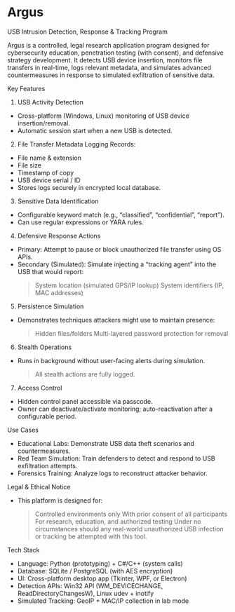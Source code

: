 # Argus
USB Intrusion Detection, Response & Tracking Program


Argus is a controlled, legal research application program designed for cybersecurity education, penetration testing (with consent), and defensive strategy development. It detects USB device insertion, monitors file transfers in real-time, logs relevant metadata, and simulates advanced countermeasures in response to simulated exfiltration of sensitive data.

Key Features
1. USB Activity Detection
- Cross-platform (Windows, Linux) monitoring of USB device insertion/removal.
- Automatic session start when a new USB is detected.

2. File Transfer Metadata Logging
Records:
  - File name & extension
  - File size
  - Timestamp of copy
  - USB device serial / ID
  - Stores logs securely in encrypted local database.

3. Sensitive Data Identification
- Configurable keyword match (e.g., “classified”, “confidential”, “report”).
- Can use regular expressions or YARA rules.

4. Defensive Response Actions
- Primary: Attempt to pause or block unauthorized file transfer using OS APIs.
- Secondary (Simulated): Simulate injecting a “tracking agent” into the USB that would report:
  > System location (simulated GPS/IP lookup)
  > System identifiers (IP, MAC addresses)

5. Persistence Simulation
- Demonstrates techniques attackers might use to maintain presence:
  > Hidden files/folders
  > Multi-layered password protection for removal

6. Stealth Operations
- Runs in background without user-facing alerts during simulation.
  > All stealth actions are fully logged.

7. Access Control
- Hidden control panel accessible via passcode.
- Owner can deactivate/activate monitoring; auto-reactivation after a configurable period.

Use Cases
- Educational Labs: Demonstrate USB data theft scenarios and countermeasures.
- Red Team Simulation: Train defenders to detect and respond to USB exfiltration attempts.
- Forensics Training: Analyze logs to reconstruct attacker behavior.

Legal & Ethical Notice
- This platform is designed for:
   > Controlled environments only
   > With prior consent of all participants
   > For research, education, and authorized testing
   > Under no circumstances should any real-world unauthorized USB infection or tracking be attempted with this tool.

Tech Stack
- Language: Python (prototyping) + C#/C++ (system calls)
- Database: SQLite / PostgreSQL (with AES encryption)
- UI: Cross-platform desktop app (Tkinter, WPF, or Electron)
- Detection APIs: Win32 API (WM_DEVICECHANGE, ReadDirectoryChangesW), Linux udev + inotify
- Simulated Tracking: GeoIP + MAC/IP collection in lab mode

